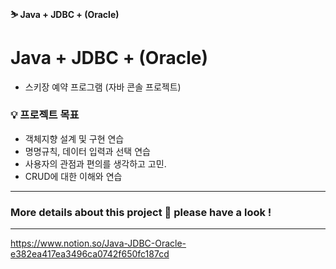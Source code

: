 #### ⛷ Java + JDBC + (Oracle) 

# Java + JDBC + (Oracle)

- 스키장 예약 프로그램 (자바 콘솔 프로젝트)

### 💡 프로젝트 목표

- 객체지향 설계 및 구현 연습
- 명명규칙, 데이터 입력과 선택 연습
- 사용자의 관점과 편의를 생각하고 고민.
- CRUD에 대한 이해와 연습

---
### More details about this project 🔽 please have a look !
---
https://www.notion.so/Java-JDBC-Oracle-e382ea417ea3496ca0742f650fc187cd
